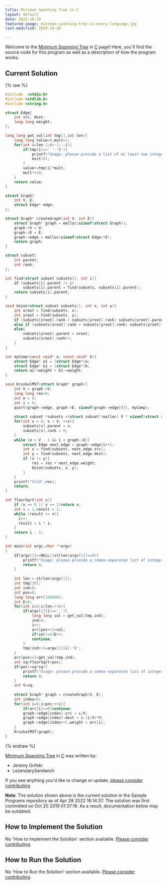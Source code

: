 ```yaml
---
title: Minimum Spanning Tree in C
layout: default
date: 2019-10-20
featured-image: minimum-spanning-tree-in-every-language.jpg
last-modified: 2019-10-20

---
```


Welcome to the [Minimum Spanning Tree](https://rzuckerm.github.io/sample-programs-website-copy/projects/minimum-spanning-tree) in [C](https://rzuckerm.github.io/sample-programs-website-copy/languages/c) page! Here, you'll find the source code for this program as well as a description of how the program works.

## Current Solution

{% raw %}

```c
#include  <stdio.h>
#include <stdlib.h>
#include <string.h>

struct Edge{ 
    int src, dest;
    long long weight; 
}; 

long long get_val(int tmp[],int len){
    long long value=0,mult=1;
    for(int i=len-1;i>-1;--i){
        if(tmp[i]==' '-'0'){
            printf("Usage: please provide a list of at least two integers to sort in the format \"1, 2, 3, 4, 5\"\n");
            exit(0);
        }
        value+=tmp[i]*mult;
        mult*=10;
    }
    return value;
}

struct Graph{ 
    int V, E; 
    struct Edge* edge; 
}; 

struct Graph* createGraph(int V, int E){ 
    struct Graph* graph = malloc(sizeof(struct Graph)); 
    graph->V = V; 
    graph->E = E; 
    graph->edge = malloc(sizeof(struct Edge)*E); 
    return graph; 
} 

struct subset{ 
    int parent; 
    int rank; 
}; 

int find(struct subset subsets[], int i){ 
    if (subsets[i].parent != i) 
        subsets[i].parent = find(subsets, subsets[i].parent); 
    return subsets[i].parent; 
} 

void Union(struct subset subsets[], int x, int y){ 
    int xroot = find(subsets, x); 
    int yroot = find(subsets, y); 
    if (subsets[xroot].rank < subsets[yroot].rank) subsets[xroot].parent = yroot; 
    else if (subsets[xroot].rank > subsets[yroot].rank) subsets[yroot].parent = xroot; 
    else{ 
        subsets[yroot].parent = xroot; 
        subsets[xroot].rank++; 
    } 
} 

int myComp(const void* a, const void* b){ 
    struct Edge* a1 = (struct Edge*)a; 
    struct Edge* b1 = (struct Edge*)b; 
    return a1->weight > b1->weight; 
} 

void KruskalMST(struct Graph* graph){ 
    int V = graph->V; 
    long long res=0;
    int e = 0; 
    int i = 0;  
    qsort(graph->edge, graph->E, sizeof(graph->edge[0]), myComp); 
    
    struct subset *subsets =(struct subset*)malloc( V * sizeof(struct subset) ); 
    for(int v = 0; v < V; ++v){ 
        subsets[v].parent = v; 
        subsets[v].rank = 0; 
    } 
    while (e < V - 1 && i < graph->E){ 
        struct Edge next_edge = graph->edge[i++]; 
        int x = find(subsets, next_edge.src); 
        int y = find(subsets, next_edge.dest); 
        if (x != y){ 
            res = res + next_edge.weight; 
            Union(subsets, x, y); 
        } 
    } 
    printf("%lld",res); 
    return; 
} 

int floorSqrt(int x){ 
    if (x == 0 || x == 1)return x; 
    int i = 1,result = 1; 
    while (result <= x){ 
      i++; 
      result = i * i; 
    } 
    return i - 1; 
}

int main(int argc,char **argv)
{
    if(argv[1]==NULL||strlen(argv[1])==0){
        printf("Usage: please provide a comma-separated list of integers");
        return 0;
    }
    
    int len = strlen(argv[1]);
    int tmp[20];
    int ind=0;
    int pos=0;
    long long arr[100000];
    int E=0;
    for(int i=0;i<len;++i){
        if(argv[1][i]==','){
            long long val = get_val(tmp,ind);
            ind=0;
            i++;
            arr[pos++]=val;
            if(val!=0)E++;
            continue;
        }
        tmp[ind++]=argv[1][i]-'0';
    }
    arr[pos++]=get_val(tmp,ind);
    int sq=floorSqrt(pos);
    if(pos!=sq*sq){
        printf("Usage: please provide a comma-separated list of integers");
        return 0;
    }
    int V=sq;
    
    struct Graph* graph = createGraph(V, E);
    int index=0;
    for(int i=0;i<pos;++i){
        if(arr[i]==0)continue;
        graph->edge[index].src = i/V; 
        graph->edge[index].dest = i-(i/V)*V; 
        graph->edge[index++].weight = arr[i];
    }
    KruskalMST(graph);
}
```

{% endraw %}

[Minimum Spanning Tree](https://rzuckerm.github.io/sample-programs-website-copy/projects/minimum-spanning-tree) in [C](https://rzuckerm.github.io/sample-programs-website-copy/languages/c) was written by:

- Jeremy Grifski
- LezendarySandwich

If you see anything you'd like to change or update, [please consider contributing](https://github.com/TheRenegadeCoder/sample-programs).

**Note**: The solution shown above is the current solution in the Sample Programs repository as of Apr 28 2022 18:14:37. The solution was first committed on Oct 20 2019 01:37:16. As a result, documentation below may be outdated.

## How to Implement the Solution

No 'How to Implement the Solution' section available. [Please consider contributing](https://github.com/TheRenegadeCoder/sample-programs-website).

## How to Run the Solution

No 'How to Run the Solution' section available. [Please consider contributing](https://github.com/TheRenegadeCoder/sample-programs-website).